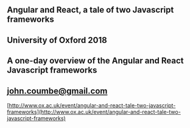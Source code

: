 ## Angular and React, a tale of two Javascript frameworks

## University of Oxford 2018

## A one-day overview of the Angular and React Javascript frameworks

## john.coumbe@gmail.com

[http://www.ox.ac.uk/event/angular-and-react-tale-two-javascript-frameworks](http://www.ox.ac.uk/event/angular-and-react-tale-two-javascript-frameworks)
